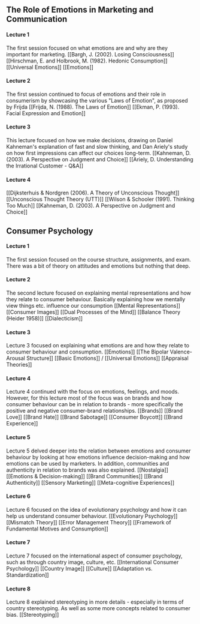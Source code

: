 ## The Role of Emotions in Marketing and Communication
#### Lecture 1
The first session focused on what emotions are and why are they  
important for marketing. 
[[Bargh, J. (2002). Losing Consciousness]]
[[Hirschman, E. and Holbrook, M. (1982). Hedonic Consumption]]
[[Universal Emotions]]
[[Emotions]]


#### Lecture 2
The first session continued to focus of emotions and their role in consumerism by showcasing the various "Laws of Emotion", as proposed by Frijda
[[Frijda, N. (1988). The Laws of Emotion]]
[[Ekman, P. (1993). Facial Expression and Emotion]]

#### Lecture 3
This lecture focused on how we make decisions, drawing on Daniel Kahneman's explanation of fast and slow thinking, and Dan Ariely's study on how first impressions can affect our choices long-term.
[[Kahneman, D. (2003). A Perspective on Judgment and Choice]]
[[Ariely, D. Understanding the Irrational Customer - Q&A]]

#### Lecture 4

[[Dijksterhuis & Nordgren (2006). A Theory of Unconscious Thought]]
[[Unconscious Thought Theory (UTT)]]
[[Wilson & Schooler (1991). Thinking Too Much]]
[[Kahneman, D. (2003). A Perspective on Judgment and Choice]]

## Consumer Psychology
#### Lecture 1
The first session focused on the course structure, assignments, and exam. There was a bit of theory on attitudes and emotions but nothing that deep.

#### Lecture 2
The second lecture focused on explaining mental representations and how they relate to consumer behaviour. Basically explaining how we mentally view things etc. influence our consumption
[[Mental Representations]]
[[Consumer Images]]
[[Dual Processes of the Mind]]
[[Balance Theory (Heider 1958)]]
[[Dialecticism]]

#### Lecture 3
Lecture 3 focused on explaining what emotions are and how they relate to consumer behaviour and consumption. 
[[Emotions]]
[[The Bipolar Valence-Arousal Structure]]
[[Basic Emotions]] / [[Universal Emotions]]
[[Appraisal Theories]]

#### Lecture 4
Lecture 4 continued with the focus on emotions, feelings, and moods. However, for this lecture most of the focus was on brands and how consumer behaviour can be in relation to brands - more specifically the positive and negative consumer-brand relationships.
[[Brands]] 
[[Brand Love]]
[[Brand Hate]]
[[Brand Sabotage]]
[[Consumer Boycott]]
[[Brand Experience]]

#### Lecture 5
Lecture 5 delved deeper into the relation between emotions and consumer behaviour by looking at how emotions influence decision-making and how emotions can be used by marketers. In addition, communities and authenticity in relation to brands was also explained.
[[Nostalgia]]
[[Emotions & Decision-making]]
[[Brand Communities]]
[[Brand Authenticity]]
[[Sensory Marketing]]
[[Meta-cognitive Experiences]]

#### Lecture 6
Lecture 6 focused on the idea of evolutionary psychology and how it can help us understand consumer behaviour.
[[Evolutionary Psychology]]
[[Mismatch Theory]]
[[Error Management Theory]]
[[Framework of Fundamental Motives and Consumption]]
#### Lecture 7
Lecture 7 focused on the international aspect of consumer psychology, such as through country image, culture, etc.
[[International Consumer Psychology]]
[[Country Image]]
[[Culture]]
[[Adaptation vs. Standardization]]

#### Lecture 8 
Lecture 8 explained stereotyping in more details - especially in terms of country stereotyping. As well as some more concepts related to consumer bias.
[[Stereotyping]]



